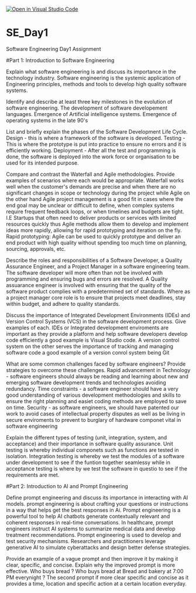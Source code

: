 [![Open in Visual Studio Code](https://classroom.github.com/assets/open-in-vscode-2e0aaae1b6195c2367325f4f02e2d04e9abb55f0b24a779b69b11b9e10269abc.svg)](https://classroom.github.com/online_ide?assignment_repo_id=15568361&assignment_repo_type=AssignmentRepo)
# SE_Day1
Software Engineering Day1 Assignment

#Part 1: Introduction to Software Engineering

Explain what software engineering is and discuss its importance in the technology industry.
Software engineering is the systemic application of Engineering principles, methods and tools to develop high quality software systems.


Identify and describe at least three key milestones in the evolution of software engineering.
The development of software developement languages.
Emergence of Artificial intelligence systems.
Emergence of operating systems in the late 90's


List and briefly explain the phases of the Software Development Life Cycle.
Design - this is where a framework of the software is developed.
Testing - This is where the prototype is put into practice to ensure no errors and it is efficiently working.
Deployment - After all the test and programming is done, the software is deployed into the work force or organisation to be used for its intended purpose.

Compare and contrast the Waterfall and Agile methodologies. Provide examples of scenarios where each would be appropriate.
Waterfall works well when the customer's demands are precise and when there are no significant changes in scope or technology during the project while Agile on the other hand Agile project management is a good fit in cases where the end goal may be unclear or difficult to define, when complex systems require frequent feedback loops, or when timelines and budgets are tight. I.E Startups that often need to deliver products or services with limited resources quickly thus Agile methods allow them to develop and implement ideas more rapidly, allowing for rapid prototyping and iteration on the fly.
Rapid prototyping: Agile can be used to quickly prototype and deliver an end product with high quality without spending too much time on planning, sourcing, approvals, etc.


Describe the roles and responsibilities of a Software Developer, a Quality Assurance Engineer, and a Project Manager in a software engineering team.
The software developer will more often than not be involved with programming and ensuring bugs and errors are resolved. A Quality assuarance engineer is involved with ensuring that the quality of the software product complies with a predetermined set of standards. Where as a project manager core role is to ensure that projects meet deadlines, stay within budget, and adhere to quality standards.


Discuss the importance of Integrated Development Environments (IDEs) and Version Control Systems (VCS) in the software development process. Give examples of each.
IDEs or Integrated development enviroments are important as they provide a platform and help software developers develop code efficiently a good example is Visual Studio code. A version control system on the other serves the importance of tracking and managing software code a good example of a version conrol system being Git

What are some common challenges faced by software engineers? Provide strategies to overcome these challenges.
Rapid advancement in Technology - software engineers should always be reading and learning about new and emerging software development trends and technologies avoiding redundancy.
Time constraints - a software engineer should have a very good understanding of various development methodologies and skills to ensure the right planning and easiet coding methods are employed to save on time.
Security - as software engineers, we should have patented our work to avoid cases of intellectual property disputes as well as be living in secure enviroments to prevent to burglary of hardware componet vital in software engineering

Explain the different types of testing (unit, integration, system, and acceptance) and their importance in software quality assurance.
Unit testing is whereby individual componets such as functions are tested in isolation. Integration testing is whereby we test the modules of a software under development to see if the funtion together seamlessy while in acceptance testing is where by we test the software in questio to see if the requirements are met. 


#Part 2: Introduction to AI and Prompt Engineering


Define prompt engineering and discuss its importance in interacting with AI models.
prompt engineering is about crafting your questions or instructions in a way that helps get the best responses in Ai.
Prompt engineering is a powerful tool to help AI chatbots generate contextually relevant and coherent responses in real-time conversations.
In healthcare, prompt engineers instruct AI systems to summarize medical data and develop treatment recommendations.
Prompt engineering is used to develop and test security mechanisms. Researchers and practitioners leverage generative AI to simulate cyberattacks and design better defense strategies. 


Provide an example of a vague prompt and then improve it by making it clear, specific, and concise. Explain why the improved prompt is more effective.
Who buys bread ? 
Who buys bread at Bread and bakery at 7:00 PM everynight ?
The second prompt if more clear specific and concise as it provides a time, location and specific action at a certain location everyday.
